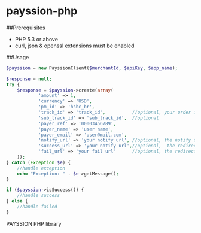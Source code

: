 payssion-php
============

##Prerequisites
   * PHP 5.3 or above
   * curl, json & openssl extensions must be enabled
   
##Usage
``` php
$payssion = new PayssionClient($merchantId, $apiKey, $app_name);

$response = null;
try {
	$response = $payssion->create(array(
			'amount' => 1,
			'currency' => 'USD',
			'pm_id' => 'hsbc_br',
			'track_id' => 'track_id',          //optional, your order id or transaction id
			'sub_track_id' => 'sub_track_id',  //optional
			'payer_ref' => '00003456789',
			'payer_name' => 'user name',
			'payer_email' => 'user@mail.com',
			'notify_url' => 'your notify url', //optional, the notify url on your server side
			'success_url' => 'your notify url',//optional,  the redirect url after success payments
			'fail_url' => 'your fail url'      //optional, the redirect url after failed payments
	));
} catch (Exception $e) {
	//handle exception
	echo "Exception: " . $e->getMessage();
}

if ($payssion->isSuccess()) {
	//handle success
} else {
	//handle failed
}

```

PAYSSION PHP library
